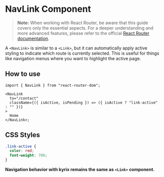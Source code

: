 # NavLink Component

> **Note:** When working with React Router, be aware that this guide covers only the essential aspects. For a deeper understanding and more advanced features, please refer to the official <a href='https://reactrouter.com/en/main/components/nav-link' target='__blank'>React Router documentation</a>.

A `<NavLink>` is similar to a `<Link>`, but it can automatically apply active styling to indicate which route is currently selected. This is useful for things like navigation menus where you want to highlight the active page.

## How to use

```tsx
import { NavLink } from "react-router-dom";

<NavLink
  to="/contact"
  className={({ isActive, isPending }) => ({ isActive ? "link-active" : "" })}
>
  Home
</NavLink>;
```

## CSS Styles

```css
.link-active {
  color: red;
  font-weight: 700;
}
```
**Navigation behavior with kyrix remains the same as `<Link>` component.**
